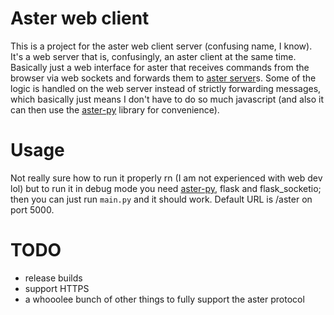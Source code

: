 # Aster web client

This is a project for the aster web client server (confusing name, I know). It's a web server that is, confusingly, an aster client at the same time. Basically just a web interface for aster that receives commands from the browser via web sockets and forwards them to [aster server](https://github.com/Jachdich/aster-server)s. Some of the logic is handled on the web server instead of strictly forwarding messages, which basically just means I don't have to do so much javascript (and also it can then use the [aster-py](https://github.com/Jachdich/asterpy) library for convenience).

# Usage

Not really sure how to run it properly rn (I am not experienced with web dev lol) but to run it in debug mode you need [aster-py](https://pypi.org/project/asterpy/), flask and flask_socketio; then you can just run `main.py` and it should work. Default URL is /aster on port 5000.

# TODO

- release builds
- support HTTPS
- a whooolee bunch of other things to fully support the aster protocol
